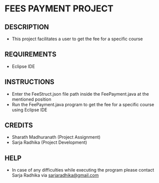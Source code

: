 # FEES PAYMENT PROJECT

## DESCRIPTION
- This project facilitates a user to get the fee for a specific course

## REQUIREMENTS
- Eclipse IDE

## INSTRUCTIONS
- Enter the FeeStruct.json file path inside the FeePayment.java at the mentioned position
- Run the FeePayment.java program to get the fee for a specific course using Eclipse IDE

## CREDITS
- Sharath Madhuranath (Project Assignment)
- Sarja Radhika (Project Development)

## HELP
- In case of any difficulties while executing the program please contact Sarja Radhika via sarjaradhika@gmail.com

